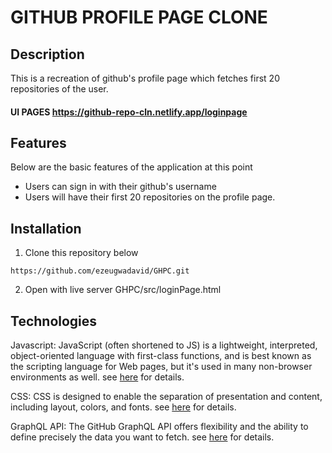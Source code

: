 # GITHUB PROFILE PAGE CLONE

## Description

This is a recreation of github's profile page which fetches first 20 repositories of the user.

#### UI PAGES https://github-repo-cln.netlify.app/loginpage


## Features
Below are the basic features of the application at this point

* Users can sign in with their github's username
* Users will have their first 20 repositories on the profile page.

## Installation

1) Clone this repository below
```
https://github.com/ezeugwadavid/GHPC.git
```
2) Open with live server GHPC/src/loginPage.html

## Technologies
Javascript: JavaScript (often shortened to JS) is a lightweight, interpreted, object-oriented language with first-class functions,
and is best known as the scripting language for Web pages, but it's used in many non-browser environments as well. see [here](https://developer.mozilla.org/en-US/docs/Web/JavaScript/About_JavaScript) for details.

CSS: CSS is designed to enable the separation of presentation and content, including layout, colors, and fonts. see [here](https://www.w3schools.com/css/css_intro.asp) for details.

GraphQL API: The GitHub GraphQL API offers flexibility and the ability to define precisely the data you want to fetch. see [here](https://docs.github.com/en/graphql/overview/about-the-graphql-api) for details.








